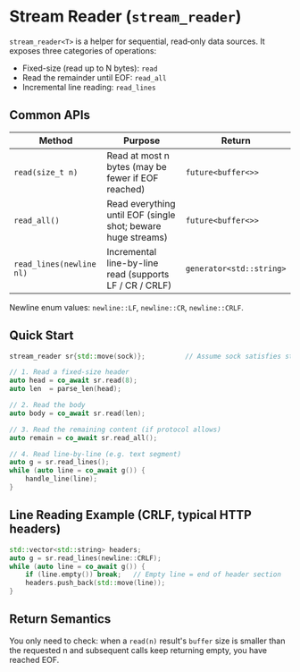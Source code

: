 # Stream Reader (`stream_reader`)

`stream_reader<T>` is a helper for sequential, read‑only data sources. It exposes three categories of operations:

- Fixed-size (read up to N bytes): `read`
- Read the remainder until EOF: `read_all`
- Incremental line reading: `read_lines`

## Common APIs

| Method                   | Purpose                                                      | Return                   |
| ------------------------ | ------------------------------------------------------------ | ------------------------ |
| `read(size_t n)`         | Read at most n bytes (may be fewer if EOF reached)           | `future<buffer<>>`       |
| `read_all()`             | Read everything until EOF (single shot; beware huge streams) | `future<buffer<>>`       |
| `read_lines(newline nl)` | Incremental line-by-line read (supports LF / CR / CRLF)      | `generator<std::string>` |

Newline enum values: `newline::LF`, `newline::CR`, `newline::CRLF`.

## Quick Start

```cpp
stream_reader sr{std::move(sock)};          // Assume sock satisfies stream_read concept

// 1. Read a fixed-size header
auto head = co_await sr.read(8);
auto len  = parse_len(head);

// 2. Read the body
auto body = co_await sr.read(len);

// 3. Read the remaining content (if protocol allows)
auto remain = co_await sr.read_all();

// 4. Read line-by-line (e.g. text segment)
auto g = sr.read_lines();
while (auto line = co_await g()) {
    handle_line(line);
}
```

## Line Reading Example (CRLF, typical HTTP headers)

```cpp
std::vector<std::string> headers;
auto g = sr.read_lines(newline::CRLF);
while (auto line = co_await g()) {
    if (line.empty()) break;   // Empty line = end of header section
    headers.push_back(std::move(line));
}
```

## Return Semantics

You only need to check: when a `read(n)` result's `buffer` size is smaller than the requested n and subsequent calls keep returning empty, you have reached EOF.
